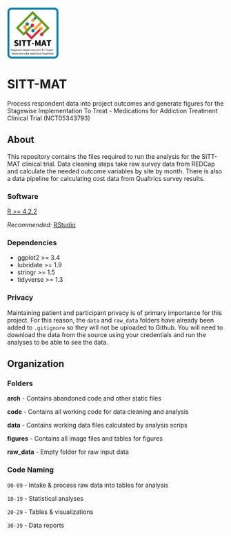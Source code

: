 <a href="https://github.com/samjaros-stanford/SITT-MAT"> <img src="arch/SITT-MAT_logo.jpeg" alt="SITT-MAT Project Logo" width="120" height="120"/> </a>

# SITT-MAT

Process respondent data into project outcomes and generate figures for the Stagewise Implementation To Treat - Medications for Addiction Treatment Clinical Trial (NCT05343793)

## About

This repository contains the files required to run the analysis for the SITT-MAT clinical trial. Data cleaning steps take raw survey data from REDCap and calculate the needed outcome variables by site by month. There is also a data pipeline for calculating cost data from Qualtrics survey results.

### Software

[R \>= 4.2.2](https://cran.r-project.org/)

*Recommended:* [RStudio](https://posit.co/download/rstudio-desktop/)

### Dependencies

-   ggplot2 \>= 3.4
-   lubridate \>= 1.9
-   stringr \>= 1.5
-   tidyverse \>= 1.3

### Privacy

Maintaining patient and participant privacy is of primary importance for this project. For this reason, the `data` and `raw_data` folders have already been added to `.gitignore` so they will not be uploaded to Github. You will need to download the data from the source using your credentials and run the analyses to be able to see the data.

## Organization

### Folders

**arch** - Contains abandoned code and other static files

**code** - Contains all working code for data cleaning and analysis

**data** - Contains working data files calculated by analysis scrips

**figures** - Contains all image files and tables for figures

**raw_data** - Empty folder for raw input data

### Code Naming

`00-09` - Intake & process raw data into tables for analysis

`10-19` - Statistical analyses

`20-29` - Tables & visualizations

`30-39` - Data reports
